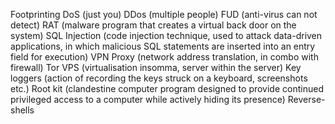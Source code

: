 Footprinting
DoS (just you)
DDos (multiple people)
FUD (anti-virus can not detect)
RAT (malware program that creates a virtual back door on the system)
SQL Injection (code injection technique, used to attack data-driven applications, in which malicious SQL statements are inserted into an entry field for execution)
VPN
Proxy (network address translation, in combo with firewall)
Tor
VPS (virtualisation insomma, server within the server)
Key loggers (action of recording the keys struck on a keyboard, screenshots etc.)
Root kit (clandestine computer program designed to provide continued privileged access to a computer while actively hiding its presence)
Reverse-shells
